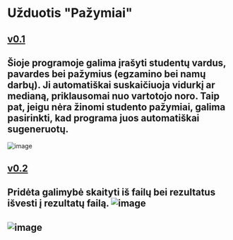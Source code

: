 # Užduotis "Pažymiai"
[v0.1](https://github.com/edgarasratas/oop-uzduotis-1/tree/v0.1)
-----------------------------------------------------------------------
Šioje programoje galima įrašyti studentų vardus, pavardes bei pažymius (egzamino bei namų darbų).
Ji automatiškai suskaičiuoja vidurkį ar medianą, priklausomai nuo vartotojo noro.
Taip pat, jeigu nėra žinomi studento pažymiai, galima pasirinkti, kad programa juos automatiškai sugeneruotų.
-------------------------------------------------------------------------
![image](https://user-images.githubusercontent.com/73912309/108605204-64abee80-73bb-11eb-90ff-9720a407bc53.png)

[v0.2](https://github.com/edgarasratas/oop-uzduotis-1/tree/v0.2)
-----------------------------------------------------------------------
Pridėta galimybė skaityti iš failų bei rezultatus išvesti į rezultatų failą.
![image](https://user-images.githubusercontent.com/73912309/110829317-a6380700-82a0-11eb-854d-c8891dc0ad22.png)
-------------------------------------------------------------------------------------------------------------------
![image](https://user-images.githubusercontent.com/73912309/110829401-bf40b800-82a0-11eb-88e4-b5ee4a18c51b.png)
-------------------------------------------------------------------------------------------------------------------
